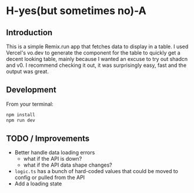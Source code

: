 # H-yes(but sometimes no)-A

## Introduction

This is a simple Remix.run app that fetches data to display in a table. I used Vercel's vo.dev to generate the component for the table to quickly get a decent looking table, mainly because I wanted an excuse to try out shadcn and v0. I recommend checking it out, it was surprisingly easy, fast and the output was great.

## Development

From your terminal:

```sh
npm install
npm run dev

```

## TODO / Improvements

- Better handle data loading errors
  - what if the API is down?
  - what if the API data shape changes?
- `logic.ts` has a bunch of hard-coded values that could be moved to config or pulled from the API
- Add a loading state
